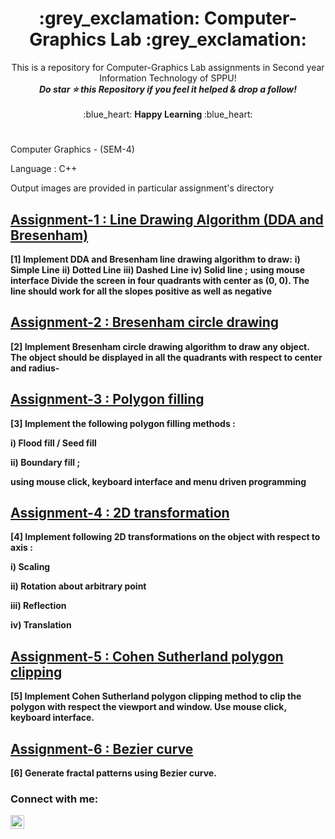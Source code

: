 <h1 align="middle"> :grey_exclamation: Computer-Graphics Lab :grey_exclamation: </h1>
<p align ="middle"> This is a repository for Computer-Graphics Lab assignments in Second year Information Technology of SPPU! <br>
<b><i>Do star ⭐ this Repository if you feel it helped & drop a follow!</b></i><br><br>
:blue_heart: <b> Happy Learning </b> :blue_heart:
<br></p>

# 
Computer Graphics - (SEM-4)

Language : C++ 

Output images are provided in particular assignment's directory

## [Assignment-1 : Line Drawing Algorithm (DDA and Bresenham)](https://github.com/shinchancode/Computer-Graphics/tree/main/%5B1%5D%20DDA%20and%20Bresenham%20line%20drawing%20algorithm)
**[1] Implement DDA and Bresenham line drawing algorithm to draw:** 
**i) Simple Line**
**ii) Dotted Line**
**iii) Dashed Line**
**iv) Solid line ;**
**using mouse interface Divide the screen in four quadrants with center as (0, 0). The line should work for all the slopes positive as well as negative**

## [Assignment-2 : Bresenham circle drawing](https://github.com/shinchancode/Computer-Graphics/tree/main/%5B2%5D%20Bresenham%20circle%20drawing%20algorithm)
**[2] Implement Bresenham circle drawing algorithm to draw any object. The object should be displayed in all the quadrants with respect to center and radius-**

## [Assignment-3 : Polygon filling](https://github.com/shinchancode/Computer-Graphics/tree/main/%5B3%5D%20Polygon%20filling%20algorithm)
**[3] Implement the following polygon filling methods :**

**i) Flood fill / Seed fill**

**ii) Boundary fill ;**

**using mouse click, keyboard interface and menu driven programming**

## [Assignment-4 : 2D transformation](https://github.com/shinchancode/Computer-Graphics/tree/main/%5B4%5D%202D%20Transformation)
**[4] Implement following 2D transformations on the object with respect to axis :**

**i) Scaling**

**ii) Rotation about arbitrary point**

**iii) Reflection**

**iv) Translation**

## [Assignment-5 : Cohen Sutherland polygon clipping](https://github.com/shinchancode/Computer-Graphics/tree/main/%5B5%5D%20Cohen%20Sutherland%20polygon%20clipping%20method)
**[5] Implement Cohen Sutherland polygon clipping method to clip the polygon with respect the viewport and window. Use mouse click, keyboard interface.**

## [Assignment-6 : Bezier curve](https://github.com/shinchancode/Computer-Graphics/tree/main/%5B6%5D%20Bezier%20curve)
**[6] Generate fractal patterns using Bezier curve.**

### Connect with me:


[<img align="left" alt="codeSTACKr | LinkedIn" width="22px" src="https://raw.githubusercontent.com/rahuldkjain/github-profile-readme-generator/master/src/images/icons/Social/linked-in-alt.svg" />][linkedin]


<br />


[linkedin]: https://www.linkedin.com/in/sven-janorschke-72a1362ba/

